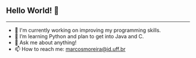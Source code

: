## Hello World! 👋
---
- 🔭 I'm currently working on improving my programming skills.
- 🌱 I’m learning Python and plan to get into Java and C.
- 💬 Ask me about anything!
- 📫 How to reach me: marcosmoreira@id.uff.br
